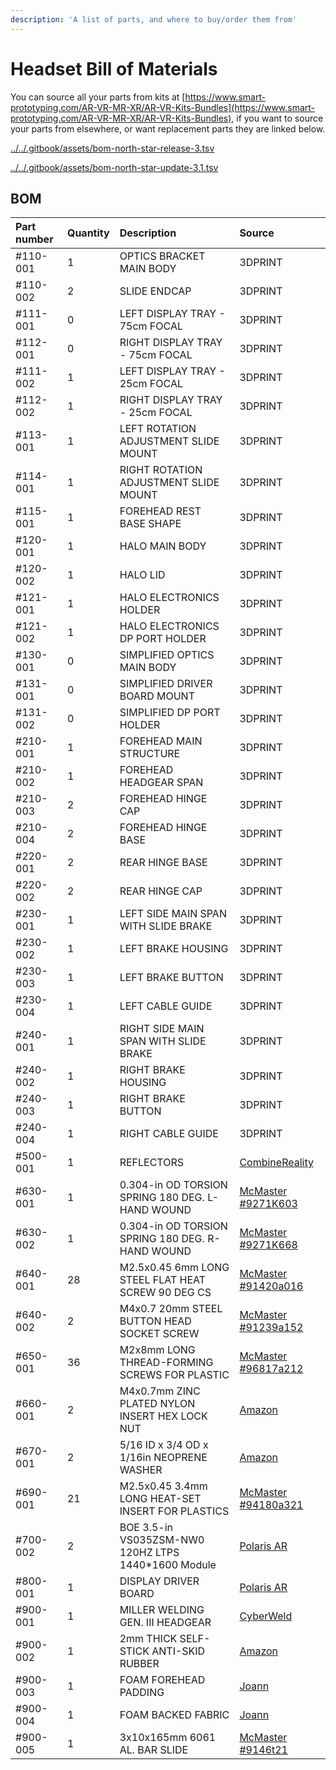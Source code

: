 ```yaml
---
description: 'A list of parts, and where to buy/order them from'
---
```


# Headset Bill of Materials

You can source all your parts from kits at [https://www.smart-prototyping.com/AR-VR-MR-XR/AR-VR-Kits-Bundles](https://www.smart-prototyping.com/AR-VR-MR-XR/AR-VR-Kits-Bundles), if you want to source your parts from elsewhere, or want replacement parts they are linked below. 

[../../.gitbook/assets/bom-north-star-release-3.tsv]()

[../../.gitbook/assets/bom-north-star-update-3.1.tsv]()

## 

## BOM

| Part number | Quantity | Description | Source |
| :--- | :--- | :--- | :--- |
| \#110-001 | 1 | OPTICS BRACKET MAIN BODY | 3DPRINT |
| \#110-002 | 2 | SLIDE ENDCAP | 3DPRINT |
| \#111-001 | 0 | LEFT DISPLAY TRAY - 75cm FOCAL | 3DPRINT |
| \#112-001 | 0 | RIGHT DISPLAY TRAY - 75cm FOCAL | 3DPRINT |
| \#111-002 | 1 | LEFT DISPLAY TRAY - 25cm FOCAL | 3DPRINT |
| \#112-002 | 1 | RIGHT DISPLAY TRAY - 25cm FOCAL | 3DPRINT |
| \#113-001 | 1 | LEFT ROTATION ADJUSTMENT SLIDE MOUNT | 3DPRINT |
| \#114-001 | 1 | RIGHT ROTATION ADJUSTMENT SLIDE MOUNT | 3DPRINT |
| \#115-001 | 1 | FOREHEAD REST BASE SHAPE | 3DPRINT |
| \#120-001 | 1 | HALO MAIN BODY | 3DPRINT |
| \#120-002 | 1 | HALO LID | 3DPRINT |
| \#121-001 | 1 | HALO ELECTRONICS HOLDER | 3DPRINT |
| \#121-002 | 1 | HALO ELECTRONICS DP PORT HOLDER | 3DPRINT |
| \#130-001 | 0 | SIMPLIFIED OPTICS MAIN BODY | 3DPRINT |
| \#131-001 | 0 | SIMPLIFIED DRIVER BOARD MOUNT | 3DPRINT |
| \#131-002 | 0 | SIMPLIFIED DP PORT HOLDER | 3DPRINT |
| \#210-001 | 1 | FOREHEAD MAIN STRUCTURE | 3DPRINT |
| \#210-002 | 1 | FOREHEAD HEADGEAR SPAN | 3DPRINT |
| \#210-003 | 2 | FOREHEAD HINGE CAP | 3DPRINT |
| \#210-004 | 2 | FOREHEAD HINGE BASE | 3DPRINT |
| \#220-001 | 2 | REAR HINGE BASE | 3DPRINT |
| \#220-002 | 2 | REAR HINGE CAP | 3DPRINT |
| \#230-001 | 1 | LEFT SIDE MAIN SPAN WITH SLIDE BRAKE | 3DPRINT |
| \#230-002 | 1 | LEFT BRAKE HOUSING | 3DPRINT |
| \#230-003 | 1 | LEFT BRAKE BUTTON | 3DPRINT |
| \#230-004 | 1 | LEFT CABLE GUIDE | 3DPRINT |
| \#240-001 | 1 | RIGHT SIDE MAIN SPAN WITH SLIDE BRAKE | 3DPRINT |
| \#240-002 | 1 | RIGHT BRAKE HOUSING | 3DPRINT |
| \#240-003 | 1 | RIGHT BRAKE BUTTON | 3DPRINT |
| \#240-004 | 1 | RIGHT CABLE GUIDE | 3DPRINT |
| \#500-001 | 1 | REFLECTORS | [CombineReality](https://www.smart-prototyping.com/AR-VR-MR-XR/AR-VR-Module/Project-North-Star-Lenses-Single-Piece-Set-v3_1-SPC) |
| \#630-001 | 1 | 0.304-in OD TORSION SPRING 180 DEG. L-HAND WOUND | [McMaster \#9271K603](https://www.mcmaster.com/9271k6) |
| \#630-002 | 1 | 0.304-in OD TORSION SPRING 180 DEG. R-HAND WOUND | [McMaster \#9271K668](https://www.mcmaster.com/9271k668) |
| \#640-001 | 28 | M2.5x0.45 6mm LONG STEEL FLAT HEAT SCREW 90 DEG CS | [McMaster \#91420a016](https://www.mcmaster.com/91420a016) |
| \#640-002 | 2 | M4x0.7 20mm STEEL BUTTON HEAD SOCKET SCREW | [McMaster \#91239a152](https://www.mcmaster.com/91239a152) |
| \#650-001 | 36 | M2x8mm LONG THREAD-FORMING SCREWS FOR PLASTIC | [McMaster \#96817a212](https://www.mcmaster.com/96817a212) |
| \#660-001 | 2 | M4x0.7mm ZINC PLATED NYLON INSERT HEX LOCK NUT | [Amazon](https://www.amazon.com/gp/product/B015A3CV5S/ref=oh_aui_detailpage_o00_s00?ie=UTF8&psc=1) |
| \#670-001 | 2 | 5/16 ID x 3/4 OD x 1/16in  NEOPRENE WASHER | [Amazon](https://www.amazon.com/s?k=5%2F16+ID+x+3%2F4+OD+x+1%2F16in+NEOPRENE+WASHER&i=industrial&ref=nb_sb_noss) |
| \#690-001 | 21 | M2.5x0.45  3.4mm LONG HEAT-SET INSERT FOR PLASTICS | [McMaster \#94180a321](https://www.mcmaster.com/94180a321) |
| \#700-002 | 2 | BOE 3.5-in VS035ZSM-NW0 120HZ LTPS 1440\*1600 Module | [Polaris AR](https://www.smart-prototyping.com/Display-for-Project-North-Star-3_5inch-1440x1600-pixels) |
| \#800-001 | 1 | DISPLAY DRIVER BOARD | [Polaris AR](https://www.smart-prototyping.com/Project-North-Star-Display-Driver-Board) |
| \#900-001 | 1 | MILLER WELDING GEN. III HEADGEAR | [CyberWeld](https://store.cyberweld.com/miwehegeiiir.html) |
| \#900-002 | 1 | 2mm THICK SELF-STICK ANTI-SKID RUBBER | [Amazon](https://www.amazon.com/gp/product/B01K7JFXAA) |
| \#900-003 | 1 | FOAM FOREHEAD PADDING | [Joann](https://www.joann.com/airtex-0.5-16-oz.-high-density-foam/2180313.html#start=1) |
| \#900-004 | 1 | FOAM BACKED FABRIC | [Joann](https://www.joann.com/headliner-utility-fabric-55-black/3496072.html) |
| \#900-005 | 1 | 3x10x165mm 6061 AL. BAR SLIDE | [McMaster \#9146t21](https://www.mcmaster.com/9146t21) |



